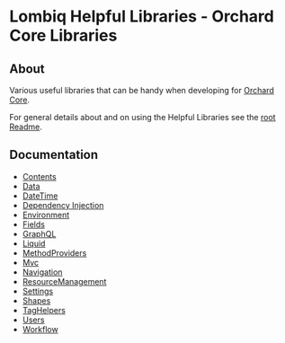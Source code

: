 # Lombiq Helpful Libraries - Orchard Core Libraries

## About

Various useful libraries that can be handy when developing for [Orchard Core](https://orchardcore.net/).

For general details about and on using the Helpful Libraries see the [root Readme](../Readme.md).

## Documentation

- [Contents](Docs/Contents.md)
- [Data](Docs/Data.md)
- [DateTime](Docs/DateTime.md)
- [Dependency Injection](Docs/DependencyInjection.md)
- [Environment](Docs/Environment.md)
- [Fields](Docs/Fields.md)
- [GraphQL](Docs/GraphQL.md)
- [Liquid](Docs/Liquid.md)
- [MethodProviders](Docs/MethodProviders.md)
- [Mvc](Docs/Mvc.md)
- [Navigation](Docs/Navigation.md)
- [ResourceManagement](Docs/ResourceManagement.md)
- [Settings](Docs/Settings.md)
- [Shapes](Docs/Shapes.md)
- [TagHelpers](Docs/TagHelpers.md)
- [Users](Docs/Users.md)
- [Workflow](Docs/Workflows.md)
